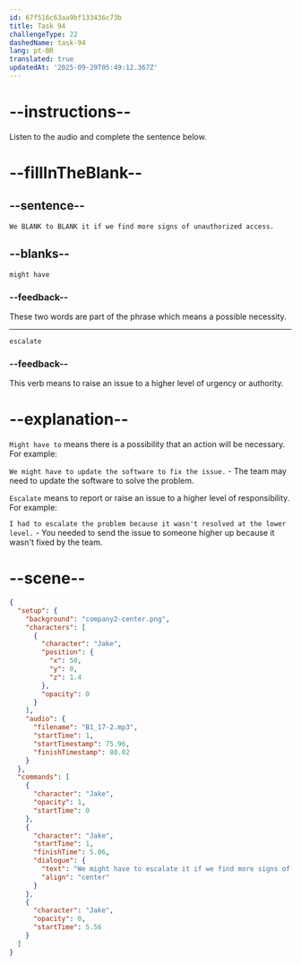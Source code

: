 ```yaml
---
id: 67f516c63aa9bf133436c73b
title: Task 94
challengeType: 22
dashedName: task-94
lang: pt-BR
translated: true
updatedAt: '2025-09-29T05:49:12.367Z'
---
```


<!-- (audio) Jake: We might have to escalate it if we find more signs of unauthorized access. -->

# --instructions--

Listen to the audio and complete the sentence below.

# --fillInTheBlank--

## --sentence--

`We BLANK to BLANK it if we find more signs of unauthorized access.`

## --blanks--

`might have`

### --feedback--

These two words are part of the phrase which means a possible necessity.

---

`escalate`

### --feedback--

This verb means to raise an issue to a higher level of urgency or authority.

# --explanation--

`Might have to` means there is a possibility that an action will be necessary. For example:

`We might have to update the software to fix the issue.` - The team may need to update the software to solve the problem.

`Escalate` means to report or raise an issue to a higher level of responsibility. For example:

`I had to escalate the problem because it wasn't resolved at the lower level.` - You needed to send the issue to someone higher up because it wasn't fixed by the team.

# --scene--

```json
{
  "setup": {
    "background": "company2-center.png",
    "characters": [
      {
        "character": "Jake",
        "position": {
          "x": 50,
          "y": 0,
          "z": 1.4
        },
        "opacity": 0
      }
    ],
    "audio": {
      "filename": "B1_17-2.mp3",
      "startTime": 1,
      "startTimestamp": 75.96,
      "finishTimestamp": 80.02
    }
  },
  "commands": [
    {
      "character": "Jake",
      "opacity": 1,
      "startTime": 0
    },
    {
      "character": "Jake",
      "startTime": 1,
      "finishTime": 5.06,
      "dialogue": {
        "text": "We might have to escalate it if we find more signs of unauthorized access.",
        "align": "center"
      }
    },
    {
      "character": "Jake",
      "opacity": 0,
      "startTime": 5.56
    }
  ]
}
```
